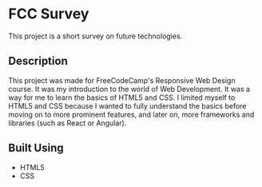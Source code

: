 # FCC Survey

This project is a short survey on future technologies.

## Description

This project was made for FreeCodeCamp's Responsive Web Design course. It was my introduction to the world of Web Development. It was a way for me to learn the basics of HTML5 and CSS. 
I limited myself to HTML5 and CSS because I wanted to fully understand the basics before moving on to more prominent features, and later on, more frameworks and libraries (such as React or Angular). 

## Built Using
* HTML5
* CSS


